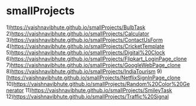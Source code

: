 # smallProjects
1)https://vaishnavibhute.github.io/smallProjects/BulbTask
2)https://vaishnavibhute.github.io/smallProjects/Calculator
3)https://vaishnavibhute.github.io/smallProjects/ContactUsForm
4)https://vaishnavibhute.github.io/smallProjects/CricketTemplate
5)https://vaishnavibhute.github.io/smallProjects/Digital%20Clock
6)https://vaishnavibhute.github.io/smallProjects/Flipkart_LoginPage_clone
7)https://vaishnavibhute.github.io/smallProjects/GoogleWebPage_clone
8)https://vaishnavibhute.github.io/smallProjects/IndiaTourism
9)[https://vaishnavibhute.github.io/smallProjects/NetflixSignInPage_clone
10)https://vaishnavibhute.github.io/smallProjects/Random%20Color%20Generator
11)https://vaishnavibhute.github.io/smallProjects/SmileyTask
12)https://vaishnavibhute.github.io/smallProjects/Traffic%20Signal

